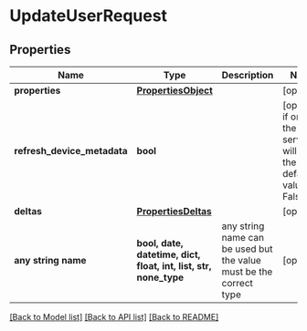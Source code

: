 # UpdateUserRequest


## Properties
Name | Type | Description | Notes
------------ | ------------- | ------------- | -------------
**properties** | [**PropertiesObject**](PropertiesObject.md) |  | [optional] 
**refresh_device_metadata** | **bool** |  | [optional]  if omitted the server will use the default value of False
**deltas** | [**PropertiesDeltas**](PropertiesDeltas.md) |  | [optional] 
**any string name** | **bool, date, datetime, dict, float, int, list, str, none_type** | any string name can be used but the value must be the correct type | [optional]

[[Back to Model list]](../README.md#documentation-for-models) [[Back to API list]](../README.md#documentation-for-api-endpoints) [[Back to README]](../README.md)


